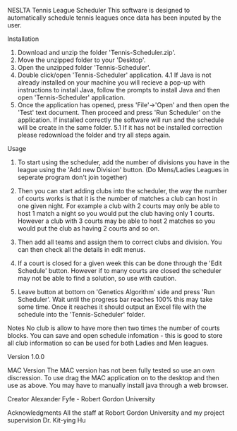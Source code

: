 NESLTA Tennis League Scheduler
This software is designed to automatically schedule tennis leagues once data has been inputed by the user.

Installation
1. Download and unzip the folder 'Tennis-Scheduler.zip'. 
2. Move the unzipped folder to your 'Desktop'.
3. Open the unzipped folder 'Tennis-Scheduler'.
4. Double click/open 'Tennis-Scheduler' application. 
4.1 If Java is not already installed on your machine you will recieve a pop-up with instructions to install Java, follow the prompts to install Java and then open 'Tennis-Scheduler' application.
5. Once the application has opened,  press 'File'->'Open' and then open the 'Test' text document. Then proceed and press 'Run Scheduler' on the application. If installed correctly the software will run and the schedule will be create in the same folder.
5.1 If it has not be installed correction please redownload the folder and try all steps again.

Usage

1. To start using the scheduler, add the number of divisions you have in the league using the 'Add new Division' button. (Do Mens/Ladies Leagues in seperate program don't join together)

2. Then you can start adding clubs into the scheduler, the way the number of courts works is that it is the number of matches a club can host in one given night. For example a club with 2 courts may only be able to host 1 match a night so you would put the club having only 1 courts. However a club with 3 courts may be able to host 2 matches so you would put the club as having 2 courts and so on.

3. Then add all teams and assign them to correct clubs and division. You can then check all the details in edit menus.

4. If a court is closed for a given week this can be done through the 'Edit Schedule' button. However if to many courts are closed the scheduler may not be able to find a solution, so use with caution.

5. Leave button at bottom on 'Genetics Algorithm' side and press 'Run Scheduler'. Wait until the progress bar reaches 100% this may take some time. Once it reaches it should output an Excel file with the schedule into the 'Tennis-Scheduler' folder.

Notes
No club is allow to have more then two times the number of courts blocks.
You can save and open schedule infomation - this is good to store all club information so can be used for both Ladies and Men leagues.

Version 1.0.0

MAC Version
The MAC version has not been fully tested so use an own discression. To use drag the MAC application on to the desktop and then use as above. You may have to manually install java through a web browser.

Creator
Alexander Fyfe - Robert Gordon University

Acknowledgments
All the staff at Robort Gordon University and my project supervision Dr. Kit-ying Hu
